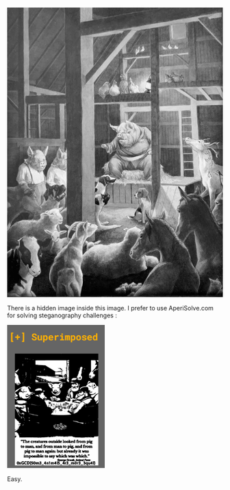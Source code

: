 ![alt text](animal.png)

There is a hidden image inside this image. I prefer to use AperiSolve.com for solving steganography challenges :

![alt text](../../Images/{57C14ADF-53EF-4DE6-918D-92810A70792A}.png)

Easy.
